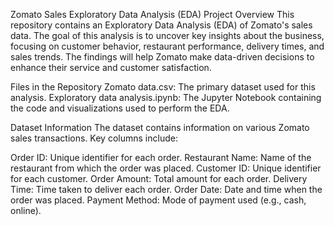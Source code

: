 Zomato Sales Exploratory Data Analysis (EDA)
Project Overview
This repository contains an Exploratory Data Analysis (EDA) of Zomato's sales data. The goal of this analysis is to uncover key insights about the business, focusing on customer behavior, restaurant performance, delivery times, and sales trends. The findings will help Zomato make data-driven decisions to enhance their service and customer satisfaction.

Files in the Repository
Zomato data.csv: The primary dataset used for this analysis.
Exploratory data analysis.ipynb: The Jupyter Notebook containing the code and visualizations used to perform the EDA.

Dataset Information
The dataset contains information on various Zomato sales transactions. Key columns include:

Order ID: Unique identifier for each order.
Restaurant Name: Name of the restaurant from which the order was placed.
Customer ID: Unique identifier for each customer.
Order Amount: Total amount for each order.
Delivery Time: Time taken to deliver each order.
Order Date: Date and time when the order was placed.
Payment Method: Mode of payment used (e.g., cash, online).
